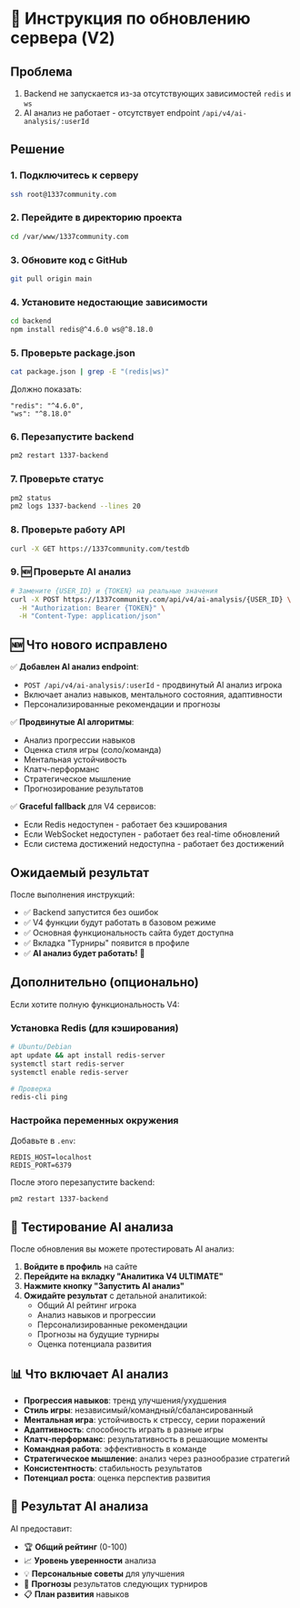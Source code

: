 # 🚀 Инструкция по обновлению сервера (V2)

## Проблема
1. Backend не запускается из-за отсутствующих зависимостей `redis` и `ws`
2. AI анализ не работает - отсутствует endpoint `/api/v4/ai-analysis/:userId`

## Решение

### 1. Подключитесь к серверу
```bash
ssh root@1337community.com
```

### 2. Перейдите в директорию проекта
```bash
cd /var/www/1337community.com
```

### 3. Обновите код с GitHub
```bash
git pull origin main
```

### 4. Установите недостающие зависимости
```bash
cd backend
npm install redis@^4.6.0 ws@^8.18.0
```

### 5. Проверьте package.json
```bash
cat package.json | grep -E "(redis|ws)"
```
Должно показать:
```
"redis": "^4.6.0",
"ws": "^8.18.0"
```

### 6. Перезапустите backend
```bash
pm2 restart 1337-backend
```

### 7. Проверьте статус
```bash
pm2 status
pm2 logs 1337-backend --lines 20
```

### 8. Проверьте работу API
```bash
curl -X GET https://1337community.com/testdb
```

### 9. 🆕 Проверьте AI анализ
```bash
# Замените {USER_ID} и {TOKEN} на реальные значения
curl -X POST https://1337community.com/api/v4/ai-analysis/{USER_ID} \
  -H "Authorization: Bearer {TOKEN}" \
  -H "Content-Type: application/json"
```

## 🆕 Что нового исправлено

✅ **Добавлен AI анализ endpoint**:
- `POST /api/v4/ai-analysis/:userId` - продвинутый AI анализ игрока
- Включает анализ навыков, ментального состояния, адаптивности
- Персонализированные рекомендации и прогнозы

✅ **Продвинутые AI алгоритмы**:
- Анализ прогрессии навыков
- Оценка стиля игры (соло/команда)
- Ментальная устойчивость
- Клатч-перформанс
- Стратегическое мышление
- Прогнозирование результатов

✅ **Graceful fallback** для V4 сервисов:
- Если Redis недоступен - работает без кэширования
- Если WebSocket недоступен - работает без real-time обновлений
- Если система достижений недоступна - работает без достижений

## Ожидаемый результат

После выполнения инструкций:
- ✅ Backend запустится без ошибок
- ✅ V4 функции будут работать в базовом режиме
- ✅ Основная функциональность сайта будет доступна
- ✅ Вкладка "Турниры" появится в профиле
- ✅ **AI анализ будет работать!** 🤖

## Дополнительно (опционально)

Если хотите полную функциональность V4:

### Установка Redis (для кэширования)
```bash
# Ubuntu/Debian
apt update && apt install redis-server
systemctl start redis-server
systemctl enable redis-server

# Проверка
redis-cli ping
```

### Настройка переменных окружения
Добавьте в `.env`:
```
REDIS_HOST=localhost
REDIS_PORT=6379
```

После этого перезапустите backend:
```bash
pm2 restart 1337-backend
```

## 🔬 Тестирование AI анализа

После обновления вы можете протестировать AI анализ:

1. **Войдите в профиль** на сайте
2. **Перейдите на вкладку "Аналитика V4 ULTIMATE"**
3. **Нажмите кнопку "Запустить AI анализ"**
4. **Ожидайте результат** с детальной аналитикой:
   - Общий AI рейтинг игрока
   - Анализ навыков и прогрессии  
   - Персонализированные рекомендации
   - Прогнозы на будущие турниры
   - Оценка потенциала развития

## 📊 Что включает AI анализ

- **Прогрессия навыков**: тренд улучшения/ухудшения
- **Стиль игры**: независимый/командный/сбалансированный
- **Ментальная игра**: устойчивость к стрессу, серии поражений
- **Адаптивность**: способность играть в разные игры
- **Клатч-перформанс**: результативность в решающие моменты
- **Командная работа**: эффективность в команде
- **Стратегическое мышление**: анализ через разнообразие стратегий
- **Консистентность**: стабильность результатов
- **Потенциал роста**: оценка перспектив развития

## 🎯 Результат AI анализа

AI предоставит:
- 🏆 **Общий рейтинг** (0-100)
- 📈 **Уровень уверенности** анализа
- 💡 **Персональные советы** для улучшения
- 🔮 **Прогнозы** результатов следующих турниров
- 📋 **План развития** навыков 